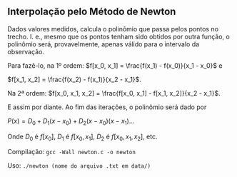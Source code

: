 ## Interpolação pelo Método de Newton

Dados valores medidos, calcula o polinômio que passa pelos pontos no trecho. I. e., mesmo que os pontos tenham sido obtidos por outra função, o polinômio será, provavelmente, apenas válido para o intervalo da observação.

Para fazê-lo, na 1º ordem: $f[x_0, x_1] = \frac{f(x_1) - f(x_0)}{x_1 - x_0}$ e 

$f[x_1, x_2] = \frac{f(x_2) - f(x_1)}{x_2 - x_1}$. 

Na 2ª ordem: $f[x_0, x_1, x_2] = \frac{f[x_0, x_1] - f[x_1, x_2]}{x_2 - x_1}$.

E assim por diante. Ao fim das iterações, o polinômio será dado por

$P(x) = D_0 + D_1(x - x_0) + D_2(x - x_0)(x - x_1)...$

Onde $D_0$ é $f[x_0]$, $D_1$ é $f[x_0, x_1]$, $D_2$ é $f[x_0, x_1, x_2]$, etc.

Compilação: `gcc -Wall newton.c -o newton`

Uso: `./newton (nome do arquivo .txt em data/)`